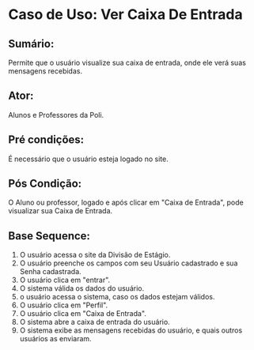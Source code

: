 # Caso de Uso: Ver Caixa De Entrada

## Sumário: 
Permite que o usuário visualize sua caixa de entrada, onde ele verá suas mensagens recebidas.

## Ator:
Alunos e Professores da Poli.

## Pré condições:
É necessário que o usuário esteja logado no site.

## Pós Condição:
O Aluno ou professor, logado e após clicar em "Caixa de Entrada", pode visualizar sua Caixa de Entrada.

## Base Sequence:
1. O usuário acessa o site da Divisão de Estágio.
2. O usuário preenche os campos com seu Usuário cadastrado e sua Senha cadastrada.
3. O usuário clica em "entrar".
4. O sistema válida os dados do usuário.
5. o usuário acessa o sistema, caso os dados estejam válidos.
6. O usuário clica em "Perfil".
7. O usuário clica em "Caixa de Entrada".
8. O sistema abre a caixa de entrada do usuário.
9. O sistema exibe as mensagens recebidas do usuário, e quais outros usuários as enviaram.

